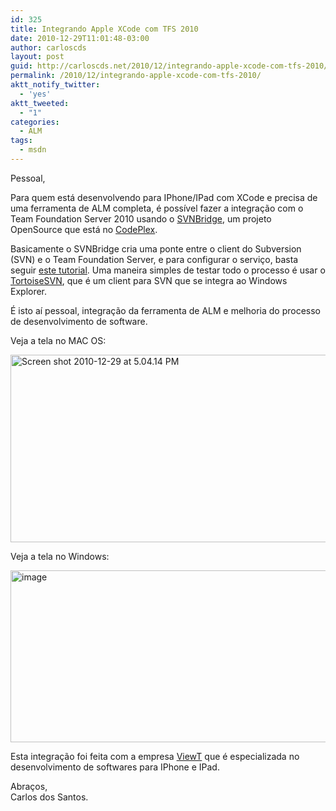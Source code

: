 ```yaml
---
id: 325
title: Integrando Apple XCode com TFS 2010
date: 2010-12-29T11:01:48-03:00
author: carloscds
layout: post
guid: http://carloscds.net/2010/12/integrando-apple-xcode-com-tfs-2010/
permalink: /2010/12/integrando-apple-xcode-com-tfs-2010/
aktt_notify_twitter:
  - 'yes'
aktt_tweeted:
  - "1"
categories:
  - ALM
tags:
  - msdn
---
```

Pessoal,

Para quem está desenvolvendo para IPhone/IPad com XCode e precisa de uma ferramenta de ALM completa, é possível fazer a integração com o Team Foundation Server 2010 usando o <a href="http://svnbridge.codeplex.com/" target="_blank">SVNBridge</a>, um projeto OpenSource que está no <a href="http://www.codeplex.com" target="_blank">CodePlex</a>.

Basicamente o SVNBridge cria uma ponte entre o client do Subversion (SVN) e o Team Foundation Server, e para configurar o serviço, basta seguir <a href="http://jefferytay.wordpress.com/2010/11/25/xcode-and-tfs-2010-part-1-setting-up-tfs-2010/" target="_blank">este tutorial</a>. Uma maneira simples de testar todo o processo é usar o <a href="http://tortoisesvn.tigris.org/" target="_blank">TortoiseSVN</a>, que é um client para SVN que se integra ao Windows Explorer.

É isto aí pessoal, integração da ferramenta de ALM e melhoria do processo de desenvolvimento de software.

Veja a tela no MAC OS:

[<img style="background-image: none; border-bottom: 0px; border-left: 0px; padding-left: 0px; padding-right: 0px; display: inline; border-top: 0px; border-right: 0px; padding-top: 0px" title="Screen shot 2010-12-29 at 5.04.14 PM" border="0" alt="Screen shot 2010-12-29 at 5.04.14 PM" src="http://carloscds.net/wp-content/uploads/2010/12/Screen-shot-2010-12-29-at-5.04.14-PM_thumb.png" width="564" height="300" />](http://carloscds.net/wp-content/uploads/2010/12/Screen-shot-2010-12-29-at-5.04.14-PM.png)

Veja a tela no Windows:

[<img style="background-image: none; border-bottom: 0px; border-left: 0px; padding-left: 0px; padding-right: 0px; display: inline; border-top: 0px; border-right: 0px; padding-top: 0px" title="image" border="0" alt="image" src="http://carloscds.net/wp-content/uploads/2010/12/image_thumb.png" width="575" height="275" />](http://carloscds.net/wp-content/uploads/2010/12/image.png)

Esta integração foi feita com a empresa <a href="http://www.viewt.com.br/" target="_blank">ViewT</a> que é especializada no desenvolvimento de softwares para IPhone e IPad.

Abraços,  
Carlos dos Santos.